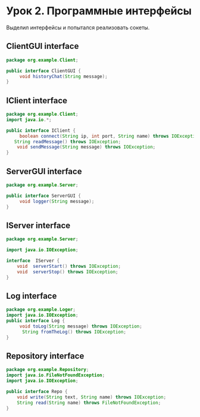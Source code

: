 # Урок 2. Программные интерфейсы

Выделил интерфейсы и попытался реализовать сокеты.

## ClientGUI interface 
```java
package org.example.Client;

public interface ClientGUI {
     void historyChat(String message);
}
```
## IClient interface
```java
package org.example.Client;
import java.io.*;

public interface IClient {
     boolean connect(String ip, int port, String name) throws IOException;
   String readMessage() throws IOException;
    void sendMessage(String message) throws IOException;
}
```
## ServerGUI interface 
```java
package org.example.Server;

public interface ServerGUI {
     void logger(String message);
}
```
## IServer interface
```java
package org.example.Server;

import java.io.IOException;

interface  IServer {
    void  serverStart() throws IOException;
    void  serverStop() throws IOException;
}
```
## Log interface
```java
package org.example.Loger;
import java.io.IOException;
public interface Log {
     void toLog(String message) throws IOException;
      String fromTheLog() throws IOException;
}
```
## Repository interface
```java
package org.example.Repository;
import java.io.FileNotFoundException;
import java.io.IOException;

public interface Repo {
    void write(String text, String name) throws IOException;
    String read(String name) throws FileNotFoundException;
}
```



